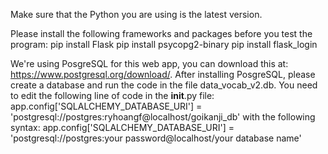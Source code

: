 Make sure that the Python you are using is the latest version.

Please install the following frameworks and packages before you test the program:
    pip install Flask
    pip install psycopg2-binary
    pip install flask_login

We're using PosgreSQL for this web app, you can download this at:
    https://www.postgresql.org/download/.
After installing PosgreSQL, please create a database and run the code in the file data_vocab_v2.db.
You need to edit the following line of code in the __init__.py file:
    app.config['SQLALCHEMY_DATABASE_URI'] = 'postgresql://postgres:ryhoangf@localhost/goikanji_db'
with the following syntax:
    app.config['SQLALCHEMY_DATABASE_URI'] = 'postgresql://postgres:your password@localhost/your database name'
